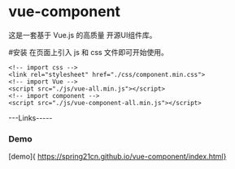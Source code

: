 # vue-component
这是一套基于 Vue.js 的高质量 开源UI组件库。

 
 
#安装
在页面上引入 js 和 css 文件即可开始使用。

~~~
<!-- import css -->
<link rel="stylesheet" href="./css/component.min.css">
<!-- import Vue -->
<script src="./js/vue-all.min.js"></script>
<!-- import component -->
<script src="./js/vue-component-all.min.js"></script>
~~~
---Links-----

### Demo

[demo]{ https://spring21cn.github.io/vue-component/index.html}
